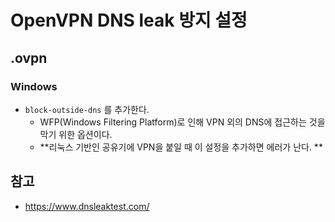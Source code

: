 # OpenVPN DNS leak 방지 설정

## .ovpn
### Windows
* `block-outside-dns` 를 추가한다. 
	* WFP(Windows Filtering Platform)로 인해 VPN 외의 DNS에 접근하는 것을 막기 위한 옵션이다. 
	* **리눅스 기반인 공유기에 VPN을 붙일 때 이 설정을 추가하면 에러가 난다. **

## 참고
* https://www.dnsleaktest.com/